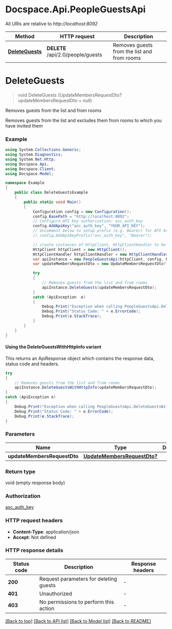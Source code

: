 # Docspace.Api.PeopleGuestsApi

All URIs are relative to *http://localhost:8092*

| Method | HTTP request | Description |
|--------|--------------|-------------|
| [**DeleteGuests**](PeopleGuestsApi.md#deleteguests) | **DELETE** /api/2.0/people/guests | Removes guests from the list and from rooms |

<a id="deleteguests"></a>
# **DeleteGuests**
> void DeleteGuests (UpdateMembersRequestDto? updateMembersRequestDto = null)

Removes guests from the list and from rooms

Removes guests from the list and excludes them from rooms to which you have invited them

### Example
```csharp
using System.Collections.Generic;
using System.Diagnostics;
using System.Net.Http;
using Docspace.Api;
using Docspace.Client;
using Docspace.Model;

namespace Example
{
    public class DeleteGuestsExample
    {
        public static void Main()
        {
            Configuration config = new Configuration();
            config.BasePath = "http://localhost:8092";
            // Configure API key authorization: asc_auth_key
            config.AddApiKey("asc_auth_key", "YOUR_API_KEY");
            // Uncomment below to setup prefix (e.g. Bearer) for API key, if needed
            // config.AddApiKeyPrefix("asc_auth_key", "Bearer");

            // create instances of HttpClient, HttpClientHandler to be reused later with different Api classes
            HttpClient httpClient = new HttpClient();
            HttpClientHandler httpClientHandler = new HttpClientHandler();
            var apiInstance = new PeopleGuestsApi(httpClient, config, httpClientHandler);
            var updateMembersRequestDto = new UpdateMembersRequestDto?(); // UpdateMembersRequestDto? |  (optional) 

            try
            {
                // Removes guests from the list and from rooms
                apiInstance.DeleteGuests(updateMembersRequestDto);
            }
            catch (ApiException  e)
            {
                Debug.Print("Exception when calling PeopleGuestsApi.DeleteGuests: " + e.Message);
                Debug.Print("Status Code: " + e.ErrorCode);
                Debug.Print(e.StackTrace);
            }
        }
    }
}
```

#### Using the DeleteGuestsWithHttpInfo variant
This returns an ApiResponse object which contains the response data, status code and headers.

```csharp
try
{
    // Removes guests from the list and from rooms
    apiInstance.DeleteGuestsWithHttpInfo(updateMembersRequestDto);
}
catch (ApiException e)
{
    Debug.Print("Exception when calling PeopleGuestsApi.DeleteGuestsWithHttpInfo: " + e.Message);
    Debug.Print("Status Code: " + e.ErrorCode);
    Debug.Print(e.StackTrace);
}
```

### Parameters

| Name | Type | Description | Notes |
|------|------|-------------|-------|
| **updateMembersRequestDto** | [**UpdateMembersRequestDto?**](UpdateMembersRequestDto?.md) |  | [optional]  |

### Return type

void (empty response body)

### Authorization

[asc_auth_key](../README.md#asc_auth_key)

### HTTP request headers

 - **Content-Type**: application/json
 - **Accept**: Not defined


### HTTP response details
| Status code | Description | Response headers |
|-------------|-------------|------------------|
| **200** | Request parameters for deleting guests |  -  |
| **401** | Unauthorized |  -  |
| **403** | No permissions to perform this action |  -  |

[[Back to top]](#) [[Back to API list]](../README.md#documentation-for-api-endpoints) [[Back to Model list]](../README.md#documentation-for-models) [[Back to README]](../README.md)


